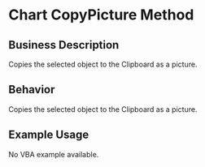 # Chart CopyPicture Method

## Business Description
Copies the selected object to the Clipboard as a picture.

## Behavior
Copies the selected object to the Clipboard as a picture.

## Example Usage
No VBA example available.